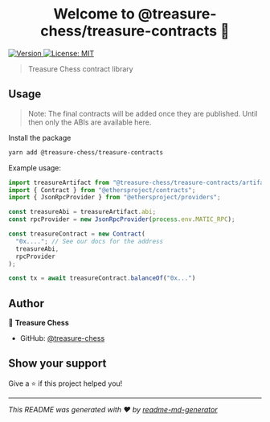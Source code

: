 <h1 align="center">Welcome to @treasure-chess/treasure-contracts 👋</h1>
<p>
  <a href="https://www.npmjs.com/package/@treasure-chess/treasure-contracts" target="_blank">
    <img alt="Version" src="https://img.shields.io/npm/v/@treasure-chess/treasure-contracts.svg">
  </a>
  <a href="#" target="_blank">
    <img alt="License: MIT" src="https://img.shields.io/badge/License-MIT-yellow.svg" />
  </a>
</p>

> Treasure Chess contract library

## Usage

> Note: The final contracts will be added once they are published. Until then only the ABIs are available here.

Install the package

```sh
yarn add @treasure-chess/treasure-contracts
```

Example usage:

```js
import treasureArtifact from "@treasure-chess/treasure-contracts/artifacts/contracts/Treasure.sol/Treasure.json";
import { Contract } from "@ethersproject/contracts";
import { JsonRpcProvider } from "@ethersproject/providers";

const treasureAbi = treasureArtifact.abi;
const rpcProvider = new JsonRpcProvider(process.env.MATIC_RPC);

const treasureContract = new Contract(
  "0x...."; // See our docs for the address
  treasureAbi,
  rpcProvider
);

const tx = await treasureContract.balanceOf("0x...")
```

## Author

👤 **Treasure Chess**

- GitHub: [@treasure-chess](https://github.com/treasure-chess)

## Show your support

Give a ⭐️ if this project helped you!

---

_This README was generated with ❤️ by [readme-md-generator](https://github.com/kefranabg/readme-md-generator)_
